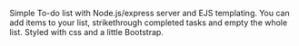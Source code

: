 Simple To-do list with Node.js/express server and EJS templating.
You can add items to your list, strikethrough completed tasks and empty the whole list.
Styled with css and a little Bootstrap.